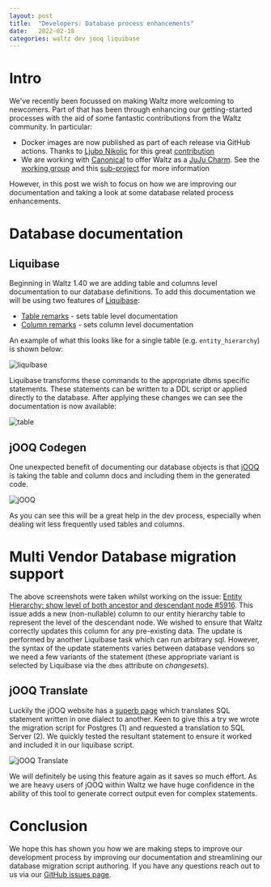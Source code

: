 ```yaml
---
layout: post
title:  "Developers: Database process enhancements"
date:   2022-02-18
categories: waltz dev jooq liquibase
---
```


# Intro

We've recently been focussed on making Waltz more welcoming to newcomers.  Part of that has been through enhancing our getting-started processes with the aid of some fantastic contributions from the Waltz community. In particular:

- Docker images are now published as part of each release via GitHub actions.  Thanks to [Ljubo Nikolic](https://github.com/ljubon) for this great [contribution](https://github.com/finos/waltz/pull/5801)
- We are working with [Canonical](https://canonical.com/) to offer Waltz as a [JuJu Charm](https://juju.is/).  See the [working group](https://github.com/finos/waltz/issues/5911) and this [sub-project](https://github.com/finos/waltz-integration-juju) for more information

However, in this post we wish to focus on how we are improving our documentation and taking a look at some database related process enhancements.

# Database documentation

## Liquibase

Beginning in Waltz 1.40 we are adding table and columns level documentation to our database definitions.  To add this documentation we will be using two features of [Liquibase](https://liquibase.org/):

- [Table remarks](https://docs.liquibase.com/change-types/set-table-remarks.html) - sets table level documentation
- [Column remarks](https://docs.liquibase.com/change-types/set-column-remarks.html) - sets column level documentation

An example of what this looks like for a single table (e.g. `entity_hierarchy`) is shown below:

![liquibase](/blog/assets/images/database-remarks/liquibase.png)

Liquibase transforms these commands to the appropriate dbms specific statements.  These statements can be written to a DDL script or applied directly to the database.  After applying these changes we can see the documentation is now available:

![table](/blog/assets/images/database-remarks/table.png)

## jOOQ Codegen

One unexpected benefit of documenting our database objects is that [jOOQ](https://www.jooq.org/) is taking the table and column docs and including them in the generated code.    

![jOOQ](/blog/assets/images/database-remarks/jooq.png)

As you can see this will be a great help in the dev process, especially when dealing wit less frequently used tables and columns.  


# Multi Vendor Database migration support

The above screenshots were taken whilst working on the issue:  [Entity Hierarchy: show level of both ancestor and descendant node #5916](https://github.com/finos/waltz/issues/5916).  This issue adds a new (non-nullable) column to our entity hierarchy table to represent the level of the descendant node.  We wished to ensure that Waltz correctly updates this column for any pre-existing data.  The update is performed by another Liquibase task which can run arbitrary sql.  However, the syntax of the update statements varies between database vendors so we need a few variants of the statement (these appropriate variant is selected by Liquibase  via the `dbms` attribute on _changesets_).  

## jOOQ Translate
 
Luckily the jOOQ website has a [superb page](https://www.jooq.org/translate/) which translates SQL statement written in one dialect to another.  Keen to give this a try we wrote the migration script for Postgres (1) and requested a translation to SQL Server (2).  We quickly tested the resultant statement to ensure it worked and included it in our liquibase script.   

![jOOQ Translate](/blog/assets/images/database-remarks/jooq-translate.png)

We will definitely be using this feature again as it saves so much effort.  As we are heavy users of jOOQ within Waltz we have huge confidence in the ability of this tool to generate correct output even for complex statements.

# Conclusion

We hope this has shown you how we are making steps to improve our development process by improving our documentation and streamlining our database migration script authoring.  If you have any questions reach out to us via our [GitHub issues page](https://github.com/finos/waltz/issues/new).  




